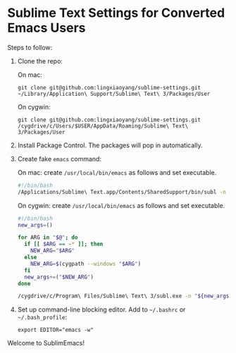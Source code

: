 # Sublime Text Settings for Converted Emacs Users

Steps to follow:

1. Clone the repo:

   On mac:
   
   `git clone git@github.com:lingxiaoyang/sublime-settings.git ~/Library/Application\ Support/Sublime\ Text\ 3/Packages/User`

   On cygwin: 
   
   `git clone git@github.com:lingxiaoyang/sublime-settings.git /cygdrive/c/Users/$USER/AppData/Roaming/Sublime\ Text\ 3/Packages/User`

2. Install Package Control. The packages will pop in automatically.

3. Create fake `emacs` command:

   On mac: create `/usr/local/bin/emacs` as follows and set executable.
   
   ```bash
   #!/bin/bash
   /Applications/Sublime\ Text.app/Contents/SharedSupport/bin/subl -n "$@"
   ```
   
   On cygwin: create `/usr/local/bin/emacs` as follows and set executable.
   
   ```bash
   #!/bin/bash
   new_args=()

   for ARG in "$@"; do
     if [[ $ARG == -* ]]; then
       NEW_ARG="$ARG"
     else
       NEW_ARG=$(cygpath --windows "$ARG")
     fi
     new_args+=("$NEW_ARG")
   done

   /cygdrive/c/Program\ Files/Sublime\ Text\ 3/subl.exe -n "${new_args[@]}"
   ```
   
4. Set up command-line blocking editor. Add to `~/.bashrc` or `~/.bash_profile`:

   ```
   export EDITOR="emacs -w"
   ```
   
Welcome to SublimEmacs!
